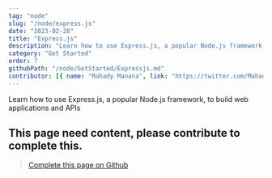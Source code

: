 ```yaml
---
tag: "node"
slug: "/node/express.js"
date: "2023-02-28"
title: "Express.js"
description: "Learn how to use Express.js, a popular Node.js framework, to build web applications and APIs"
category: "Get Started"
order: 7
githubPath: "/node/GetStarted/Expressjs.md"
contributor: [{ name: "Mahady Manana", link: "https://twitter.com/MahadyManana" }]
---
```



Learn how to use Express.js, a popular Node.js framework, to build web applications and APIs

## This page need content, please contribute to complete this.


> <a href="https://github.com/mahady-manana/betatuto-docs/tree/main/docs/node/GetStarted/Expressjs.md" target="_blank">Complete this page on Github</a>



